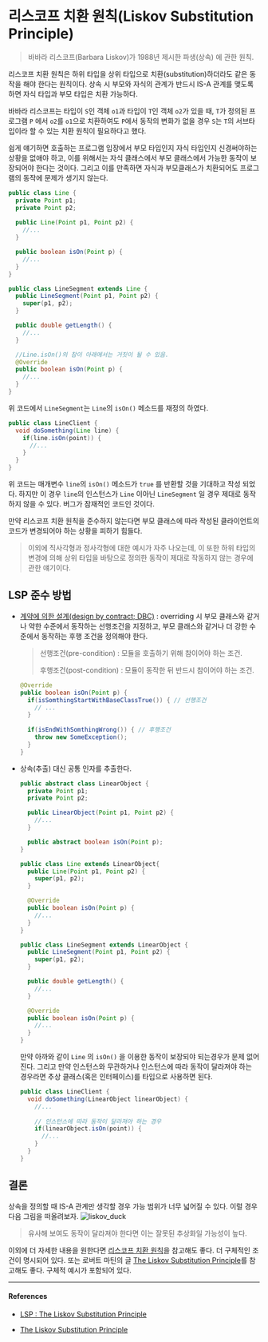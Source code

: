 # 리스코프 치환 원칙(Liskov Substitution Principle)

> 바바라 리스코프(Barbara Liskov)가 1988년 제시한 파생(상속) 에 관한 원칙.

리스코프 치환 원칙은 하위 타입을 상위 타입으로 치환(substitution)하더라도 같은 동작을 해야 한다는 원칙이다. 상속 시 부모와 자식의 관계가 반드시 IS-A 관계를 맺도록 하면 자식 타입과 부모 타입은 치환 가능하다.

바바라 리스코프는 타입이 `S`인 객체 `o1`과 타입이 `T`인 객체 `o2`가 있을 때, `T`가 정의된 프로그램 `P` 에서 `o2`를 `o1`으로 치환하여도 `P`에서 동작의 변화가 없을 경우 `S`는 `T`의 서브타입이라 할 수 있는 치환 원칙이 필요하다고 했다.

쉽게 얘기하면  호출하는 프로그램 입장에서 부모 타입인지 자식 타입인지 신경써야하는 상황을 없애야 하고, 이를 위해서는 자식 클래스에서 부모 클래스에서 가능한 동작이 보장되어야 한다는 것이다. 그리고 이를 만족하면 자식과 부모클래스가 치환되어도 프로그램의 동작에 문제가 생기지 않는다.

```java
public class Line {
  private Point p1;
  private Point p2;
    
  public Line(Point p1, Point p2) {
    //...
  } 

  public boolean isOn(Point p) {
    //...
  }
} 

public class LineSegment extends Line {
  public LineSegment(Point p1, Point p2) {
    super(p1, p2);   
  }        

  public double getLength() {
    //...
  }

  //Line.isOn()의 참이 아래에서는 거짓이 될 수 있음.
  @Override
  public boolean isOn(Point p) {
    //...
  }
}
```

위 코드에서 `LineSegment`는 `Line`의 `isOn()` 메소드를 재정의 하였다. 

```java
public class LineClient {
  void doSomething(Line line) {
    if(line.isOn(point)) {
      //...
    }
  }
}
```

위 코드는 매개변수 `line`의 `isOn()` 메소드가 `true` 를 반환할 것을 기대하고 작성 되었다. 하지만 이 경우 `line`의 인스턴스가 `Line` 이아닌  `LineSegment` 일 경우 제대로 동작하지 않을 수 있다. 버그가 잠재적인 코드인 것이다.

만약 리스코프 치환 원칙을 준수하지 않는다면 부모 클래스에 따라 작성된 클라이언트의 코드가 변경되어야 하는 상황을 피하기 힘들다. 

> 이외에 직사각형과 정사각형에 대한 예시가 자주 나오는데, 이 또한 하위 타입의 변경에 의해 상위 타입을 바탕으로 정의한 동작이 제대로 작동하지 않는 경우에 관한 얘기이다.

## LSP 준수 방법

- [계약에 의한 설계(design by contract; DBC)](https://en.wikipedia.org/wiki/Design_by_contract)  : overriding 시 부모 클래스와 같거나 약한 수준에서 동작하는 선행조건을 지정하고, 부모 클래스와 같거나 더 강한 수준에서 동작하는 후행 조건을 정의해야 한다.

  > 선행조건(pre-condition) : 모듈을 호출하기 위해 참이어야 하는 조건.
  >
  > 후행조건(post-condition) : 모듈이 동작한 뒤 반드시 참이어야 하는 조건.

  ```java
  @Override
  public boolean isOn(Point p) {
    if(isSomthingStartWithBaseClassTrue()) { // 선행조건
      // ...
    }
    
    if(isEndWithSomthingWrong()) { // 후행조건
      throw new SomeException();
    }
  }
  ```

- 상속(추출) 대신 공통 인자를 추출한다.

  ```java
  public abstract class LinearObject {
    private Point p1;
    private Point p2;
  
    public LinearObject(Point p1, Point p2) {
      //...    
    }
  
    public abstract boolean isOn(Point p);
  }
  
  public class Line extends LinearObject{    
    public Line(Point p1, Point p2) {
      super(p1, p2);
    } 
  
    @Override
    public boolean isOn(Point p) {
      //...
    }
  } 
  
  public class LineSegment extends LinearObject {
    public LineSegment(Point p1, Point p2) {
      super(p1, p2);   
    }        
  
    public double getLength() {
      //...
    }
  
    @Override
    public boolean isOn(Point p) {
      //...
    }
  }
  
  ```

  만약 아까와 같이 `Line` 의 `isOn()` 을 이용한 동작이 보장되야 되는경우가 문제 없어진다. 그리고 만약 인스턴스와 무관하거나 인스턴스에 따라 동작이 달라져야 하는 경우라면 추상 클래스(혹은 인터페이스)를 타입으로 사용하면 된다.

  ```java
  public class LineClient {
    void doSomething(LinearObject linearObject) {
      //...
        
      // 인스턴스에 따라 동작이 달라져야 하는 경우
      if(linearObject.isOn(point)) {
        //...
      }
    }
  }
  ```

## 결론

상속을 정의할 때 IS-A 관계만 생각할 경우 가능 범위가 너무 넓어질 수 있다. 이럴 경우 다음 그림을 떠올려보자.
![liskov_duck](https://user-images.githubusercontent.com/24666330/88468977-55002080-cf26-11ea-9269-6c42815ee481.jpg)
> 유사해 보여도 동작이 달라져야 한다면 이는 잘못된 추상화일 가능성이 높다.

이외에 더 자세한 내용을 원한다면 [리스코프 치환 원칙](https://ko.wikipedia.org/wiki/리스코프_치환_원칙)을 참고해도 좋다. 더 구체적인 조건이 명시되어 있다. 또는 로버트 마틴의 글 [The Liskov Substitution Principle](https://drive.google.com/file/d/0BwhCYaYDn8EgNzAzZjA5ZmItNjU3NS00MzQ5LTkwYjMtMDJhNDU5ZTM0MTlh/view)를 참고해도 좋다. 구체적 예시가 포함되어 있다.

---

#### References

- [LSP : The Liskov Substitution Principle](https://sites.google.com/site/anyflow/software-design/aejail-gaebal-wonchig-agile-development-principle/lsp-the-liskov-substitution-principle)

- [The Liskov Substitution Principle](https://drive.google.com/file/d/0BwhCYaYDn8EgNzAzZjA5ZmItNjU3NS00MzQ5LTkwYjMtMDJhNDU5ZTM0MTlh/view)
